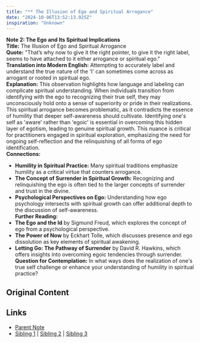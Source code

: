 ```yaml
---
title: "** The Illusion of Ego and Spiritual Arrogance"
date: "2024-10-06T13:52:13.925Z"
inspiration: "Unknown"
---
```


  
**Note 2: The Ego and Its Spiritual Implications**  
**Title:** The Illusion of Ego and Spiritual Arrogance  
**Quote:** "That’s why now to give it the right pointer, to give it the right label, seems to have attached to it either arrogance or spiritual ego."  
**Translation into Modern English:** Attempting to accurately label and understand the true nature of the 'I' can sometimes come across as arrogant or rooted in spiritual ego.  
**Explanation:** This observation highlights how language and labeling can complicate spiritual understanding. When individuals transition from identifying with the ego to recognizing their true self, they may unconsciously hold onto a sense of superiority or pride in their realizations. This spiritual arrogance becomes problematic, as it contradicts the essence of humility that deeper self-awareness should cultivate. Identifying one's self as 'aware' rather than 'egoic' is essential in overcoming this hidden layer of egotism, leading to genuine spiritual growth. This nuance is critical for practitioners engaged in spiritual exploration, emphasizing the need for ongoing self-reflection and the relinquishing of all forms of ego identification.  
**Connections:**  
- **Humility in Spiritual Practice:** Many spiritual traditions emphasize humility as a critical virtue that counters arrogance.  
- **The Concept of Surrender in Spiritual Growth:** Recognizing and relinquishing the ego is often tied to the larger concepts of surrender and trust in the divine.  
- **Psychological Perspectives on Ego:** Understanding how ego psychology intersects with spiritual growth can offer additional depth to the discussion of self-awareness.  
**Further Reading:**  
- **The Ego and the Id** by Sigmund Freud, which explores the concept of ego from a psychological perspective.  
- **The Power of Now** by Eckhart Tolle, which discusses presence and ego dissolution as key elements of spiritual awakening.  
- **Letting Go: The Pathway of Surrender** by David R. Hawkins, which offers insights into overcoming egoic tendencies through surrender.  
**Question for Contemplation:** In what ways does the realization of one's true self challenge or enhance your understanding of humility in spiritual practice?  


## Original Content



## Links

- [Parent Note](/parent-note.md)
- [Sibling 1](/zettel1.md) | [Sibling 2](/zettel2.md) | [Sibling 3](/zettel3.md)
